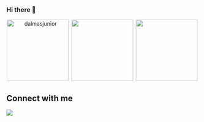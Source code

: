 ### Hi there 👋

<!-- themes: react, material-palenight, great-gatsby, tokyonight_duo -->

<p align="center"> <img src="https://github-readme-stats.vercel.app/api?username=dalmasjunior&count_private=true&show_icons=true&include_all_commits=true&theme=react" alt="dalmasjunior" height="161" />&nbsp;
<img src="https://github-readme-stats.vercel.app/api/top-langs/?username=dalmasjunior&layout=compact&langs_count=11&theme=react"  height="161"/>&nbsp;
<img src="http://github-readme-streak-stats.herokuapp.com?user=dalmasjunior&theme=react&background=000000" height="161"/>&nbsp;
<p align="center">


## Connect with me

<!-- <a href="https://blog.kostic.dev"><img src="https://img.shields.io/badge/blog.kostic.dev-3423A6?style=flat&logo=Google-Chrome&logoColor=white"/></a> -->
<a href="https://www.linkedin.com/in/paulodalmas/"><img src="https://img.shields.io/badge/-sccheruku-0077B5?style=flat&logo=Linkedin&logoColor=black"/></a>
</p>
